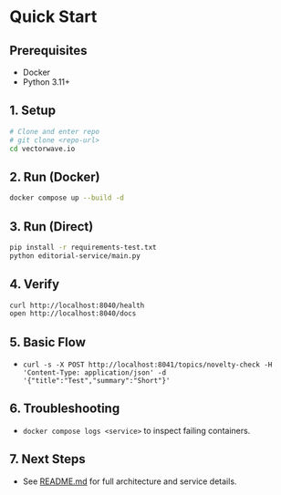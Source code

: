# Quick Start

## Prerequisites
- Docker
- Python 3.11+

## 1. Setup
```bash
# Clone and enter repo
# git clone <repo-url>
cd vectorwave.io
```

## 2. Run (Docker)
```bash
docker compose up --build -d
```

## 3. Run (Direct)
```bash
pip install -r requirements-test.txt
python editorial-service/main.py
```

## 4. Verify
```bash
curl http://localhost:8040/health
open http://localhost:8040/docs
```

## 5. Basic Flow
- `curl -s -X POST http://localhost:8041/topics/novelty-check -H 'Content-Type: application/json' -d '{"title":"Test","summary":"Short"}'`

## 6. Troubleshooting
- `docker compose logs <service>` to inspect failing containers.

## 7. Next Steps
- See [README.md](README.md) for full architecture and service details.
